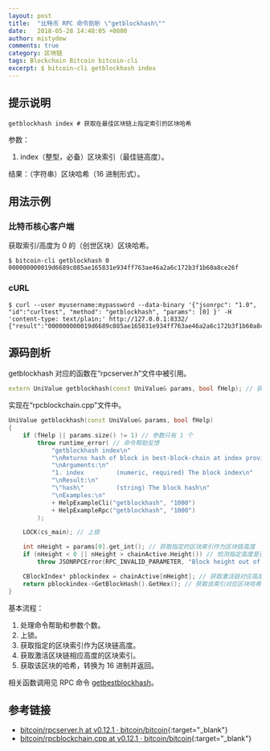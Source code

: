 ```yaml
---
layout: post
title:  "比特币 RPC 命令剖析 \"getblockhash\""
date:   2018-05-28 14:48:05 +0800
author: mistydew
comments: true
category: 区块链
tags: Blockchain Bitcoin bitcoin-cli
excerpt: $ bitcoin-cli getblockhash index
---
```

## 提示说明

```shell
getblockhash index # 获取在最佳区块链上指定索引的区块哈希
```

参数：
1. index（整型，必备）区块索引（最佳链高度）。

结果：（字符串）区块哈希（16 进制形式）。

## 用法示例

### 比特币核心客户端

获取索引/高度为 0 的（创世区块）区块哈希。

```shell
$ bitcoin-cli getblockhash 0
000000000019d6689c085ae165831e934ff763ae46a2a6c172b3f1b60a8ce26f
```

### cURL

```shell
$ curl --user myusername:mypassword --data-binary '{"jsonrpc": "1.0", "id":"curltest", "method": "getblockhash", "params": [0] }' -H 'content-type: text/plain;' http://127.0.0.1:8332/
{"result":"000000000019d6689c085ae165831e934ff763ae46a2a6c172b3f1b60a8ce26f","error":null,"id":"curltest"}
```

## 源码剖析

getblockhash 对应的函数在“rpcserver.h”文件中被引用。

```cpp
extern UniValue getblockhash(const UniValue& params, bool fHelp); // 获取指定区块索引的区块哈希
```

实现在“rpcblockchain.cpp”文件中。

```cpp
UniValue getblockhash(const UniValue& params, bool fHelp)
{
    if (fHelp || params.size() != 1) // 参数只有 1 个
        throw runtime_error( // 命令帮助反馈
            "getblockhash index\n"
            "\nReturns hash of block in best-block-chain at index provided.\n"
            "\nArguments:\n"
            "1. index         (numeric, required) The block index\n"
            "\nResult:\n"
            "\"hash\"         (string) The block hash\n"
            "\nExamples:\n"
            + HelpExampleCli("getblockhash", "1000")
            + HelpExampleRpc("getblockhash", "1000")
        );

    LOCK(cs_main); // 上锁

    int nHeight = params[0].get_int(); // 获取指定的区块索引作为区块链高度
    if (nHeight < 0 || nHeight > chainActive.Height()) // 检测指定高度是否在该区块链高度范围内
        throw JSONRPCError(RPC_INVALID_PARAMETER, "Block height out of range");

    CBlockIndex* pblockindex = chainActive[nHeight]; // 获取激活链对应高度的区块索引
    return pblockindex->GetBlockHash().GetHex(); // 获取该索引对应区块哈希，转换为 16 进制并返回
}
```

基本流程：
1. 处理命令帮助和参数个数。
2. 上锁。
3. 获取指定的区块索引作为区块链高度。
4. 获取激活区块链相应高度的区块索引。
5. 获取该区块的哈希，转换为 16 进制并返回。

相关函数调用见 RPC 命令 [getbestblockhash](/blog/2018/05/bitcoin-rpc-command-getbestblockhash.html)。

## 参考链接

* [bitcoin/rpcserver.h at v0.12.1 · bitcoin/bitcoin](https://github.com/bitcoin/bitcoin/blob/v0.12.1/src/rpcserver.h){:target="_blank"}
* [bitcoin/rpcblockchain.cpp at v0.12.1 · bitcoin/bitcoin](https://github.com/bitcoin/bitcoin/blob/v0.12.1/src/rpcblockchain.cpp){:target="_blank"}
